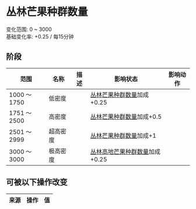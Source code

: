 # 丛林芒果种群数量  
变化范围: 0 ~ 3000  
基础变化率: +0.25 / 每15分钟  
## 阶段  
范围  |  名称  |  描述  |  影响状态  |  影响动作  
----  |  ----  |  ----  |  ----  |  ----  
1000 ～ 1750  |  低密度  |    |  [丛林芒果种群数量](Mango_JunglePop.md)加成+0.25  |    
1751 ～ 2500  |  高密度  |    |  [丛林芒果种群数量](Mango_JunglePop.md)加成+0.5  |    
2501 ～ 2999  |  超高密度  |    |  [丛林芒果种群数量](Mango_JunglePop.md)加成+1  |    
3000 ～ 3000  |  极高密度  |    |  [丛林高地芒果种群数量](Mango_JungleHighlandsPop.md)加成+0.25  |    
## 可被以下操作改变  
来源  |  操作  |  值  
----  |  ----  |  ----  
